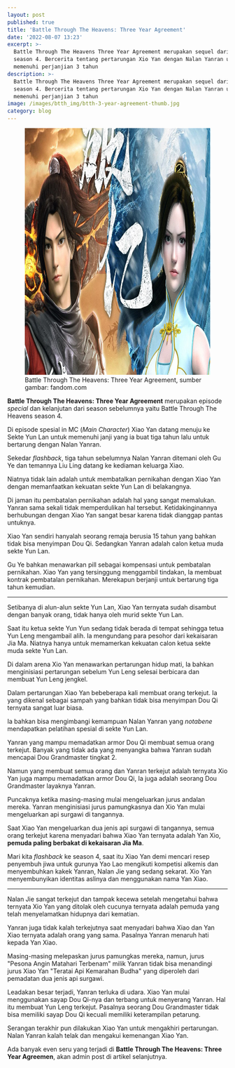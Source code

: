 ```yaml
---
layout: post
published: true
title: 'Battle Through The Heavens: Three Year Agreement'
date: '2022-08-07 13:23'
excerpt: >-
  Battle Through The Heavens Three Year Agreement merupakan sequel dari BTTH
  season 4. Bercerita tentang pertarungan Xio Yan dengan Nalan Yanran untuk
  memenuhi perjanjian 3 tahun
description: >-
  Battle Through The Heavens Three Year Agreement merupakan sequel dari BTTH
  season 4. Bercerita tentang pertarungan Xio Yan dengan Nalan Yanran untuk
  memenuhi perjanjian 3 tahun
image: /images/btth_img/btth-3-year-agreement-thumb.jpg
category: blog
---
```


<figure>
  <img src="/images/btth_img/btth-3-year-agreement.jpg" width="1000" height="562"/>
  <figcaption>Battle Through The Heavens: Three Year Agreement, sumber gambar: fandom.com</figcaption>
</figure>

**Battle Through The Heavens: Three Year Agreement** merupakan episode _special_ dan kelanjutan dari season sebelumnya yaitu Battle Through The Heavens season 4.

Di episode spesial in MC (_Main Character_) Xiao Yan datang menuju ke Sekte Yun Lan untuk memenuhi janji yang ia buat tiga tahun lalu untuk bertarung dengan Nalan Yanran.

Sekedar _flashback_, tiga tahun sebelumnya Nalan Yanran ditemani oleh Gu Ye dan temannya Liu Ling datang ke kediaman keluarga Xiao.

Niatnya tidak lain adalah untuk membatalkan pernikahan dengan Xiao Yan dengan memanfaatkan kekuatan sekte Yun Lan di belakangnya.

Di jaman itu pembatalan pernikahan adalah hal yang sangat memalukan. Yanran sama sekali tidak memperdulikan hal tersebut. Ketidakinginannya berhubungan dengan Xiao Yan sangat besar karena tidak dianggap pantas untuknya.

Xiao Yan sendiri hanyalah seorang remaja berusia 15 tahun yang bahkan tidak bisa menyimpan Dou Qi. Sedangkan Yanran adalah calon ketua muda sekte Yun Lan.

Gu Ye bahkan menawarkan pill sebagai kompensasi untuk pembatalan pernikahan. Xiao Yan yang tersinggung menggambil tindakan, Ia membuat kontrak pembatalan pernikahan. Merekapun berjanji untuk bertarung tiga tahun kemudian.

---

Setibanya di alun-alun sekte Yun Lan, Xiao Yan ternyata sudah disambut dengan banyak orang, tidak hanya oleh murid sekte Yun Lan.

Saat itu ketua sekte Yun Yun sedang tidak berada di tempat sehingga tetua Yun Leng mengambail alih. Ia mengundang para pesohor dari kekaisaran Jia Ma. Niatnya hanya untuk memamerkan kekuatan calon ketua sekte muda sekte Yun Lan.

Di dalam arena Xio Yan menawarkan pertarungan hidup mati, Ia bahkan menginisiasi pertarungan sebelum Yun Leng selesai berbicara dan membuat Yun Leng jengkel.

Dalam pertarungan Xiao Yan bebeberapa kali membuat orang terkejut. Ia yang dikenal sebagai sampah yang bahkan tidak bisa menyimpan Dou Qi ternyata sangat luar biasa. 

Ia bahkan bisa mengimbangi kemampuan Nalan Yanran yang _notabene_ mendapatkan pelatihan spesial di sekte Yun Lan.

Yanran yang mampu memadatkan armor Dou Qi membuat semua orang terkejut. Banyak yang tidak ada yang menyangka bahwa Yanran sudah mencapai Dou Grandmaster tingkat 2.

Namun yang membuat semua orang dan Yanran terkejut adalah ternyata Xio Yan juga mampu memadatkan armor Dou Qi, Ia juga adalah seorang Dou Grandmaster layaknya Yanran.

Puncaknya ketika masing-masing mulai mengeluarkan jurus andalan mereka. Yanran menginisiasi jurus pamungkasnya dan Xio Yan mulai mengeluarkan api surgawi di tangannya.

Saat Xiao Yan mengeluarkan dua jenis api surgawi di tangannya, semua orang terkejut karena menyadari bahwa Xiao Yan ternyata adalah Yan Xio, **pemuda paling berbakat di kekaisaran Jia Ma**.

Mari kita _flashback_ ke season 4, saat itu Xiao Yan demi mencari resep penyembuh jiwa untuk gurunya Yao Lao mengikuti kompetisi alkemis dan menyembuhkan kakek Yanran, Nalan Jie yang sedang sekarat. Xio Yan menyembunyikan identitas aslinya dan menggunakan nama Yan Xiao.

---

Nalan Jie sangat terkejut dan tampak kecewa setelah mengetahui bahwa ternyata Xio Yan yang ditolak oleh cucunya ternyata adalah pemuda yang telah menyelamatkan hidupnya dari kematian.

Yanran juga tidak kalah terkejutnya saat menyadari bahwa Xiao dan Yan Xiao ternyata adalah orang yang sama. Pasalnya Yanran menaruh hati kepada Yan Xiao.

Masing-masing melepaskan jurus pamungkas mereka, namun, jurus "Pesona Angin Matahari Terbenam" milik Yanran tidak bisa menandingi jurus Xiao Yan "Teratai Api Kemarahan Budha" yang diperoleh dari pemadatan dua jenis api surgawi.

Leadakan besar terjadi, Yanran terluka di udara. Xiao Yan mulai menggunakan sayap Dou Qi-nya dan terbang untuk menyerang Yanran. Hal itu membuat Yun Leng terkejut. Pasalnya seorang Dou Grandmaster tidak bisa memiliki sayap Dou Qi kecuali memiliki keterampilan petarung.

Serangan terakhir pun dilakukan Xiao Yan untuk mengakhiri pertarungan. Nalan Yanran kalah telak dan mengakui kemenangan Xiao Yan.

Ada banyak even seru yang terjadi di **Battle Through The Heavens: Three Year Agreemen**, akan admin post di artikel selanjutnya.
